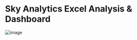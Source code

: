 # Sky Analytics Excel Analysis & Dashboard

![image](https://github.com/user-attachments/assets/af31dc22-8e3a-4ce1-9d7d-66e83c41cd04)
